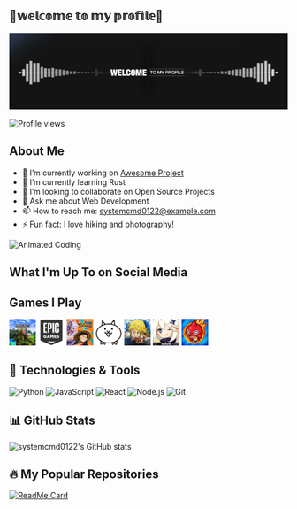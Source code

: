 ## 👋𝕨𝕖𝕝𝕔𝕠𝕞𝕖 𝕥𝕠 𝕞𝕪 𝕡𝕣𝕠𝕗𝕚𝕝𝕖👋

![Welcome](welcome.gif)

![Profile views](https://komarev.com/ghpvc/?username=systemcmd0122&color=blue)

## About Me
- 🔭 I’m currently working on [Awesome Project](https://github.com/systemcmd0122/awesome-project)
- 🌱 I’m currently learning Rust
- 👯 I’m looking to collaborate on Open Source Projects
- 💬 Ask me about Web Development
- 📫 How to reach me: systemcmd0122@example.com
- ⚡ Fun fact: I love hiking and photography!

![Animated Coding](https://media.giphy.com/media/qgQUggAC3Pfv687qPC/giphy.gif)

## What I'm Up To on Social Media

## Games I Play

<p align="left">
  <img src="Minecraft.jpg" alt="Minecraft" width="48" height="48" />
  <img src="Fortnite.png" alt="Fortnite" width="48" height="48" />
  <img src="One Piece Bounty Rush.png" alt="One Piece Bounty Rush" width="48" height="48" />
  <img src="Battle Cats.png" alt="Battle Cats" width="48" height="48" />
  <img src="Grand Cross.jpg" alt="Grand Cross" width="48" height="48" />
  <img src="gensin.jpg" alt="Genshin" width="48" height="48" />
  <img src="Monster Strike.jpg" alt="Monster Strike" width="48" height="48" />
</p>

## 🚀 Technologies & Tools

![Python](https://img.shields.io/badge/-Python-333333?style=flat&logo=python)
![JavaScript](https://img.shields.io/badge/-JavaScript-333333?style=flat&logo=javascript)
![React](https://img.shields.io/badge/-React-333333?style=flat&logo=react)
![Node.js](https://img.shields.io/badge/-Node.js-333333?style=flat&logo=node.js)
![Git](https://img.shields.io/badge/-Git-333333?style=flat&logo=git)

## 📊 GitHub Stats

![systemcmd0122's GitHub stats](https://github-readme-stats.vercel.app/api?username=systemcmd0122&show_icons=true&theme=radical)

## 🔥 My Popular Repositories

[![ReadMe Card](https://github-readme-stats.vercel.app/api/pin/?username=systemcmd0122&repo=awesome-project&theme=github.io)](https://github.com/systemcmd0122/github.io)

